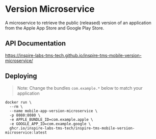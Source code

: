 # Version Microservice

A microservice to retrieve the public (released) version of an application from the
Apple App Store and Google Play Store.

## API Documentation

https://inspire-labs-tms-tech.github.io/inspire-tms-mobile-version-microservice/

## Deploying

> Note: Change the bundles `com.example.*` below to match your application

```shell
docker run \
  --rm \
  --name mobile-app-version-microservice \
  -p 8080:8080 \
  -e APPLE_BUNDLE_ID=com.example.apple \
  -e GOOGLE_APP_ID=com.example.google \
  ghcr.io/inspire-labs-tms-tech/inspire-tms-mobile-version-microservice:latest
```